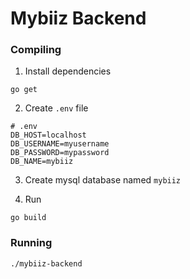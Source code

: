 # Mybiiz Backend

### Compiling
1. Install dependencies
```
go get
```

2. Create `.env` file
```
# .env
DB_HOST=localhost
DB_USERNAME=myusername
DB_PASSWORD=mypassword
DB_NAME=mybiiz
```

3. Create mysql database named `mybiiz`

4. Run
```
go build
```

### Running
```
./mybiiz-backend
```
